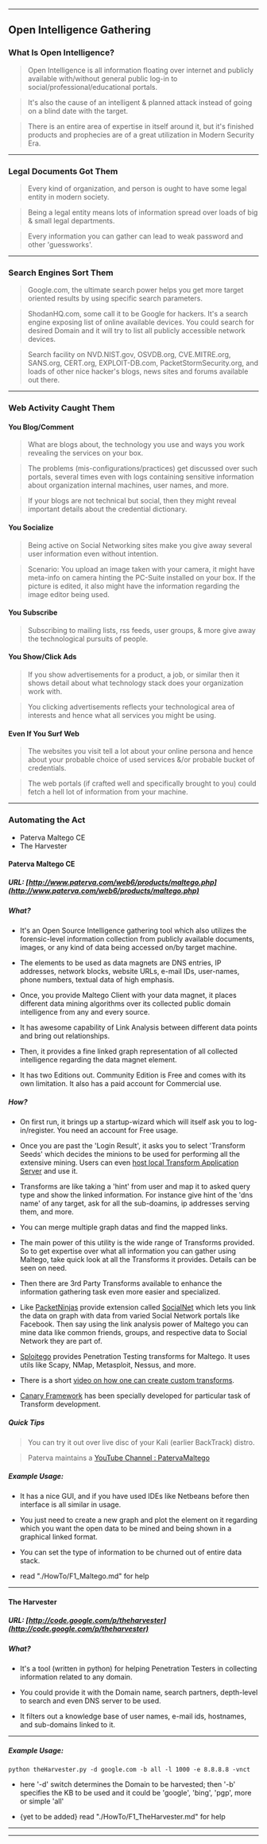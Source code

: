 ***

## Open Intelligence Gathering

### What Is Open Intelligence?

> Open Intelligence is all information floating over internet and publicly available with/without general public log-in to social/professional/educational portals.

> It's also the cause of an intelligent & planned attack instead of going on a blind date with the target.

> There is an entire area of expertise in itself around it, but it's finished products and prophecies are of a great utilization in Modern Security Era.

***

### Legal Documents Got Them

> Every kind of organization, and person is ought to have some legal entity in modern society.

> Being a legal entity means lots of information spread over loads of big & small legal departments.

> Every information you can gather can lead to weak password and other 'guessworks'.

***

### Search Engines Sort Them

> Google.com, the ultimate search power helps you get more target oriented results by using specific search parameters.

> ShodanHQ.com, some call it to be Google for hackers. It's a search engine exposing list of online available devices. You could search for desired Domain and it will try to list all publicly accessible network devices.

> Search facility on NVD.NIST.gov, OSVDB.org, CVE.MITRE.org, SANS.org, CERT.org, EXPLOIT-DB.com, PacketStormSecurity.org, and loads of other nice hacker's blogs, news sites and forums available out there.

***

### Web Activity Caught Them


#### You Blog/Comment

> What are blogs about, the technology you use and ways you work revealing the services on your box.

> The problems (mis-configurations/practices) get discussed over such portals, several times even with logs containing sensitive information about organization internal machines, user names, and more.

> If your blogs are not technical but social, then they might reveal important details about the credential dictionary.


#### You Socialize

> Being active on Social Networking sites make you give away several user information even without intention.

> Scenario: You upload an image taken with your camera, it might have meta-info on camera hinting the PC-Suite installed on your box. If the picture is edited, it also might have the information regarding the image editor being used.


#### You Subscribe

> Subscribing to mailing lists, rss feeds, user groups, & more give away the technological pursuits of people.


#### You Show/Click Ads

> If you show advertisements for a product, a job, or similar then it shows detail about what technology stack does your organization work with.

> You clicking advertisements reflects your technological area of interests and hence what all services you might be using.


#### Even If You Surf Web

> The websites you visit tell a lot about your online persona and hence about your probable choice of used services &/or probable bucket of credentials.

> The web portals (if crafted well and specifically brought to you) could fetch a hell lot of information from your machine.

***


### Automating the Act

* Paterva Maltego CE
* The Harvester


#### Paterva Maltego CE

##### URL: [http://www.paterva.com/web6/products/maltego.php](http://www.paterva.com/web6/products/maltego.php)

##### What?

* It's an Open Source Intelligence gathering tool which also utilizes the forensic-level information collection from publicly available documents, images, or any kind of data being accessed on/by target machine.

* The elements to be used as data magnets are DNS entries, IP addresses, network blocks, website URLs, e-mail IDs, user-names, phone numbers, textual data of high emphasis.

* Once, you provide Maltego Client with your data magnet, it places different data mining algorithms over its collected public domain intelligence from any and every source.

* It has awesome capability of Link Analysis between different data points and bring out relationships.

* Then, it provides a fine linked graph representation of all collected intelligence regarding the data magnet element.

* It has two Editions out. Community Edition is Free and comes with its own limitation. It also has a paid account for Commercial use.


##### How?

* On first run, it brings up a startup-wizard which will itself ask you to log-in/register. You need an account for Free usage.

* Once you are past the 'Login Result', it asks you to select 'Transform Seeds' which decides the minions to be used for performing all the extensive mining. Users can even [host local Transform Application Server](http://ctas.paterva.com/view/Server_Requirements) and use it.

* Transforms are like taking a 'hint' from user and map it to asked query type and show the linked information. For instance give hint of the 'dns name' of any target, ask for all the sub-doamins, ip addresses serving them, and more.

* You can merge multiple graph datas and find the mapped links.

* The main power of this utility is the wide range of Transforms provided. So to get expertise over what all information you can gather using Maltego, take quick look at all the Transforms it provides. Details can be seen on need.

* Then there are 3rd Party Transforms available to enhance the information gathering task even more easier and specialized.

* Like [PacketNinjas](http://packetninjas.net/) provide extension called [SocialNet](http://packetninjas.net/tools/socialnet.html) which lets you link the data on graph with data from varied Social Network portals like Facebook. Then say using the link analysis power of Maltego you can mine data like common friends, groups, and respective data to Social Network they are part of.

* [Sploitego](https://github.com/allfro/sploitego) provides Penetration Testing transforms for Maltego. It uses utils like Scapy, NMap, Metasploit, Nessus, and more.

* There is a short [video on how one can create custom transforms](http://www.youtube.com/watch?v=42KhnNQS8AU).

* [Canary Framework](http://www.canariproject.com/) has been specially developed for particular task of Transform development.


##### Quick Tips

> You can try it out over live disc of your Kali (earlier BackTrack) distro.

> Paterva maintains a [YouTube Channel : PatervaMaltego](http://www.youtube.com/watch?v=3zlbUck_BLk&feature=share&list=PLC9DB3E7C258CD215)


##### Example Usage:

* It has a nice GUI, and if you have used IDEs like Netbeans before then interface is all similar in usage.

* You just need to create a new graph and plot the element on it regarding which you want the open data to be mined and being shown in a graphical linked format.

* You can set the type of information to be churned out of entire data stack.

* read "./HowTo/F1_Maltego.md" for help

***

#### The Harvester

##### URL: [http://code.google.com/p/theharvester](http://code.google.com/p/theharvester)

##### What?

* It's a tool (written in python) for helping Penetration Testers in collecting information related to any domain.

* You could provide it with the Domain name, search partners, depth-level to search and even DNS server to be used.

* It filters out a knowledge base of user names, e-mail ids, hostnames, and sub-domains linked to it.
***

##### Example Usage:

```Shell
python theHarvester.py -d google.com -b all -l 1000 -e 8.8.8.8 -vnct
```

* here '-d' switch determines the Domain to be harvested; then '-b' specifies the KB to be used and it could be 'google', 'bing', 'pgp', more or simple 'all'

* {yet to be added} read "./HowTo/F1_TheHarvester.md" for help

***
***
